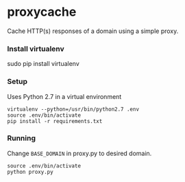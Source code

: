 # proxycache

Cache HTTP(s) responses of a domain using a simple proxy.

### Install virtualenv
sudo pip install virtualenv

### Setup
Uses Python 2.7 in a virtual environment

```
virtualenv --python=/usr/bin/python2.7 .env
source .env/bin/activate
pip install -r requirements.txt
```

### Running
Change `BASE_DOMAIN` in proxy.py to desired domain.
```
source .env/bin/activate
python proxy.py
```
